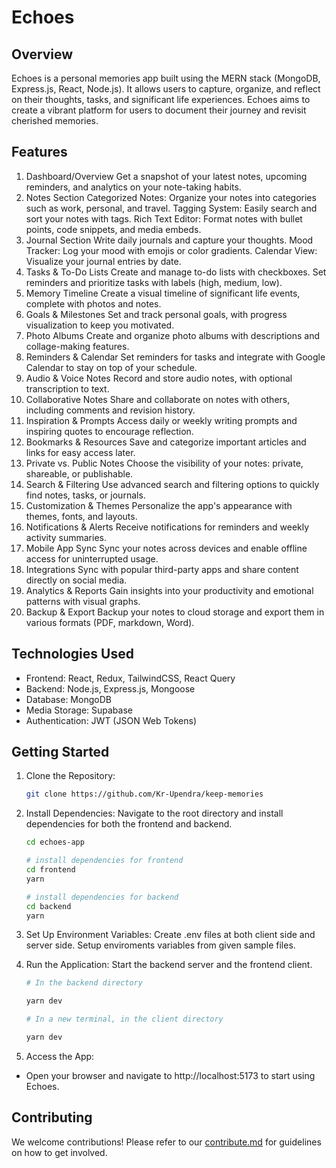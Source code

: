 # Echoes

## Overview

Echoes is a personal memories app built using the MERN stack (MongoDB, Express.js, React, Node.js). It allows users to capture, organize, and reflect on their thoughts, tasks, and significant life experiences. Echoes aims to create a vibrant platform for users to document their journey and revisit cherished memories.

## Features

1. Dashboard/Overview
   Get a snapshot of your latest notes, upcoming reminders, and analytics on your note-taking habits.
2. Notes Section
   Categorized Notes: Organize your notes into categories such as work, personal, and travel.
   Tagging System: Easily search and sort your notes with tags.
   Rich Text Editor: Format notes with bullet points, code snippets, and media embeds.
3. Journal Section
   Write daily journals and capture your thoughts.
   Mood Tracker: Log your mood with emojis or color gradients.
   Calendar View: Visualize your journal entries by date.
4. Tasks & To-Do Lists
   Create and manage to-do lists with checkboxes.
   Set reminders and prioritize tasks with labels (high, medium, low).
5. Memory Timeline
   Create a visual timeline of significant life events, complete with photos and notes.
6. Goals & Milestones
   Set and track personal goals, with progress visualization to keep you motivated.
7. Photo Albums
   Create and organize photo albums with descriptions and collage-making features.
8. Reminders & Calendar
   Set reminders for tasks and integrate with Google Calendar to stay on top of your schedule.
9. Audio & Voice Notes
   Record and store audio notes, with optional transcription to text.
10. Collaborative Notes
    Share and collaborate on notes with others, including comments and revision history.
11. Inspiration & Prompts
    Access daily or weekly writing prompts and inspiring quotes to encourage reflection.
12. Bookmarks & Resources
    Save and categorize important articles and links for easy access later.
13. Private vs. Public Notes
    Choose the visibility of your notes: private, shareable, or publishable.
14. Search & Filtering
    Use advanced search and filtering options to quickly find notes, tasks, or journals.
15. Customization & Themes
    Personalize the app's appearance with themes, fonts, and layouts.
16. Notifications & Alerts
    Receive notifications for reminders and weekly activity summaries.
17. Mobile App Sync
    Sync your notes across devices and enable offline access for uninterrupted usage.
18. Integrations
    Sync with popular third-party apps and share content directly on social media.
19. Analytics & Reports
    Gain insights into your productivity and emotional patterns with visual graphs.
20. Backup & Export
    Backup your notes to cloud storage and export them in various formats (PDF, markdown, Word).

## Technologies Used

- Frontend: React, Redux, TailwindCSS, React Query
- Backend: Node.js, Express.js, Mongoose
- Database: MongoDB
- Media Storage: Supabase
- Authentication: JWT (JSON Web Tokens)

## Getting Started

1. Clone the Repository:

   ```bash
   git clone https://github.com/Kr-Upendra/keep-memories
   ```

2. Install Dependencies: Navigate to the root directory and install dependencies for both the frontend and backend.

   ```bash
   cd echoes-app

   # install dependencies for frontend
   cd frontend
   yarn

   # install dependencies for backend
   cd backend
   yarn
   ```

3. Set Up Environment Variables: Create .env files at both client side and server side. Setup enviroments variables from given sample files.

4. Run the Application: Start the backend server and the frontend client.

   ```bash
   # In the backend directory

   yarn dev

   # In a new terminal, in the client directory

   yarn dev
   ```

5. Access the App:

- Open your browser and navigate to http://localhost:5173 to start using Echoes.

## Contributing

We welcome contributions! Please refer to our [contribute.md](./contribute.md) for guidelines on how to get involved.
